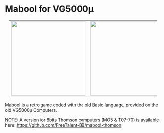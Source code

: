 # Mabool for VG5000µ
<table style="position:relative; width:50vw; margin-left:auto; margin-right: auto;border: none;">
<tr>
<td width="50%">
<img src="https://user-images.githubusercontent.com/11832290/182314763-c4653211-7cd7-4c99-879a-bcfeecc2ad2b.png" style="position:relative;width:25vw;display:inline-block">
</td>
<td width="50%">
<img src="https://user-images.githubusercontent.com/11832290/182314911-33e9c7f4-33f3-4c5e-b216-9b63f2753979.png" style="position:relative;width:25vw;display:inline-block">
</td>
</tr>
</table>

Mabool is a retro game coded with the old Basic language, provided on the old VG5000µ Computers.

NOTE: A version for 8bits Thomson computers (MO5 & TO7-70) is available here: https://github.com/FreeTalent-BB/mabool-thomson

